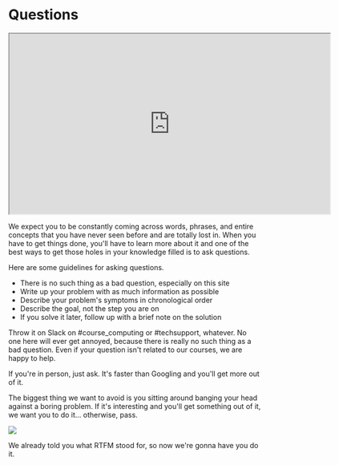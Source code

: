 # Questions

<iframe allowfullscreen class="fr-draggable" height="360" src="https://www.youtube.com/embed/wBUDOacd9NI?wmode=opaque" width="640"></iframe>

  

We expect you to be constantly coming across words, phrases, and entire
concepts that you have never seen before and are totally lost in. When
you have to get things done, you'll have to learn more about it and one
of the best ways to get those holes in your knowledge filled is to ask
questions.

Here are some guidelines for asking questions.

-   There is no such thing as a bad question, especially on this site
-   Write up your problem with as much information as possible
-   Describe your problem's symptoms in chronological order
-   Describe the goal, not the step you are on
-   If you solve it later, follow up with a brief note on the solution

Throw it on Slack on \#course_computing or \#techsupport, whatever. No
one here will ever get annoyed, because there is really no such thing as
a bad question. Even if your question isn't related to our courses, we
are happy to help.

If you're in person, just ask. It's faster than Googling and you'll get
more out of it.

The biggest thing we want to avoid is you sitting around banging your
head against a boring problem. If it's interesting and you'll get
something out of it, we want you to do it... otherwise, pass.

<a href="https://xkcd.com/356/" rel="noopener" target="_blank"><img
src="https://files.cdn.thinkific.com/file_uploads/429463/images/76d/b29/48a/1629584577660.jpg"
class="fr-fic fr-dii"
srcset="https://files.cdn.thinkific.com/file_uploads/429463/images/76d/b29/48a/1629584577660.jpg?width=1920 1x, https://files.cdn.thinkific.com/file_uploads/429463/images/76d/b29/48a/1629584577660.jpg?width=1920&amp;dpr=2 2x, https://files.cdn.thinkific.com/file_uploads/429463/images/76d/b29/48a/1629584577660.jpg?width=1920&amp;dpr=3 3x" /></a>

We already told you what RTFM stood for, so now we're gonna have you do
it.

  
